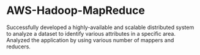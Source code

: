 # AWS-Hadoop-MapReduce
Successfully developed a highly-available and scalable distributed system to analyze a dataset to identify various attributes in a specific area. Analyzed the application by using various number of mappers and reducers.
